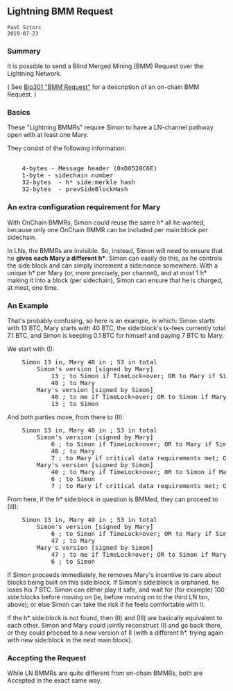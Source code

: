 

## Lightning BMM Request

    Paul Sztorc
    2019-07-23


### Summary

It is possible to send a Blind Merged Mining (BMM) Request over the Lightning Network.

( See [Bip301 "BMM Request"](https://github.com/bitcoin/bips/blob/master/bip-0301.mediawiki#bmm-request) for a description of an on-chain BMM Request. )


### Basics

These "Lightning BMMRs" require Simon to have a LN-channel pathway open with at least one Mary.

They consist of the following information:

<pre>  
    4-bytes - Message header (0xD0520C6E)   
    1-byte - sidechain number
    32-bytes  - h* side:merkle hash
    32-bytes  - prevSideBlockHash   
</pre>

### An extra configuration requirement for Mary

With OnChain BMMRs, Simon could reuse the same h\* all he wanted, because only one OnChain BMMR can be included per main:block per sidechain.

In LNs, the BMMRs are invisible. So, instead, Simon will need to ensure that he **gives each Mary a different h\***. Simon can easily do this, as he controls the side:block and can simply increment a side:nonce somewhere. With a unique h\* per Mary (or, more precisely, per channel), and at most 1 h\* making it into a block (per sidechain), Simon can ensure that he is charged, at most, one time.

### An Example

That's probably confusing, so here is an example, in which: Simon starts with 13 BTC, Mary starts with 40 BTC, the side:block's tx-fees currently total 7.1 BTC, and Simon is keeping 0.1 BTC for himself and paying 7 BTC to Mary.

We start with (I):

<pre>
    Simon 13 in, Mary 40 in ; 53 in total
        Simon's version [signed by Mary]
            13 ; to Simon if TimeLock=over; OR to Mary if SimonSig
            40 ; to Mary
        Mary's version [signed by Simon]
            40 ; to me if TimeLock=over; OR to Simon if MarySig
            13 ; to Simon
</pre>


And both parties move, from there to (II):

<pre>
    Simon 13 in, Mary 40 in ; 53 in total
        Simon's version [signed by Mary]
            6 ; to Simon if TimeLock=over; OR to Mary if SimonSig
            40 ; to Mary
            7 ; to Mary if critical data requirements met; OR to Simon if LongTimeLock=over
        Mary's version [signed by Simon]
            40 ; to Mary if TimeLock=over; OR to Simon if MarySig
            6 ; to Simon
            7 ; to Mary if critical data requirements met; OR to Simon if LongTimeLock=over
</pre>


From here, if the h\* side:block in question is BMMed, they can proceed to (III):

<pre>
    Simon 13 in, Mary 40 in ; 53 in total
        Simon's version [signed by Mary]
            6 ; to Simon if TimeLock=over; OR to Mary if SimonSig
            47 ; to Mary
        Mary's version [signed by Simon]
            47 ; to me if TimeLock=over; OR to Simon if MarySig
            6 ; to Simon
</pre>

If Simon proceeds immediately, he removes Mary's incentive to care about blocks being built on this side:block. If Simon's side:block is orphaned, he loses his 7 BTC. Simon can either play it safe, and wait for (for example) 100 side:blocks before moving on (ie, before moving on to the third LN txn, above); or else Simon can take the risk if he feels comfortable with it.

If the h\* side:block is not found, then (II) and (III) are basically equivalent to each other. Simon and Mary could jointly reconstruct (I) and go back there, or they could proceed to a new version of II (with a different h\*, trying again with new side:block in the next main:block).

### Accepting the Request

While LN BMMRs are quite different from on-chain BMMRs, both are Accepted in the exact same way.
